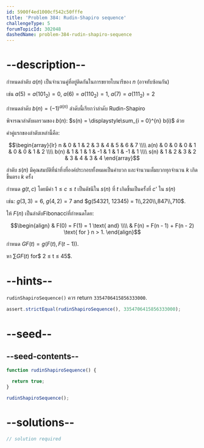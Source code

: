```yaml
---
id: 5900f4ed1000cf542c50fffe
title: 'Problem 384: Rudin-Shapiro sequence'
challengeType: 5
forumTopicId: 302048
dashedName: problem-384-rudin-shapiro-sequence
---
```


# --description--

กำหนดลำดับ $a(n)$ เป็นจำนวนคู่ที่อยู่ติดกันในการขยายไบนารีของ $n$ (อาจทับซ้อนกัน)

เช่น $a(5) = a({101}_2) = 0$, $a(6) = a({110}_2) = 1$, $a(7) = a({111}_2) = 2$

กำหนดลำดับ $b(n) = {(-1)}^{a(n)}$ ลำดับนี้เรียกว่าลำดับ Rudin-Shapiro

พิจารณาลำดับผลรวมของ $b(n)$: $s(n) = \displaystyle\sum_{i = 0}^{n} b(i)$ ด้วย

ค่าคู่แรกของลำดับเหล่านี้คือ:

$$\begin{array}{lr}
  n    & 0 & 1 & 2 &  3 & 4 & 5 &  6 & 7 \\\\
  a(n) & 0 & 0 & 0 &  1 & 0 & 0 &  1 & 2 \\\\
  b(n) & 1 & 1 & 1 & -1 & 1 & 1 & -1 & 1 \\\\
  s(n) & 1 & 2 & 3 &  2 & 3 & 4 &  3 & 4
\end{array}$$

ลำดับ $s(n)$ มีคุณสมบัติที่น่าทึ่งที่องค์ประกอบทั้งหมดเป็นค่าบวก และจำนวนเต็มบวกทุกจำนวน $k$ เกิดขึ้นตรง $k$ ครั้ง

กำหนด $g(t, c)$ โดยมีค่า $1 ≤ c ≤ t$ เป็นดัชนีใน $s(n)$ ที่ $t$ เกิดขึ้นเป็นครั้งที่ $c$' ใน $s(n)$

เช่น: $g(3, 3) = 6$, $g(4, 2) = 7$ and $g(54321, 12345) = 1\\,220\\,847\\,710$.

ให้ $F(n)$ เป็นลำดับFibonacciที่กำหนดโดย:

$$\begin{align}
  & F(0) = F(1) = 1 \text{ and} \\\\
  & F(n) = F(n - 1) + F(n - 2) \text{ for } n > 1.
\end{align}$$

กำหนด $GF(t) = g(F(t), F(t - 1))$.

หา $\sum GF(t)$ for$ 2 ≤ t ≤ 45$.

# --hints--

`rudinShapiroSequence()` ควร return `3354706415856333000`.

```js
assert.strictEqual(rudinShapiroSequence(), 3354706415856333000);
```

# --seed--

## --seed-contents--

```js
function rudinShapiroSequence() {

  return true;
}

rudinShapiroSequence();
```

# --solutions--

```js
// solution required
```
